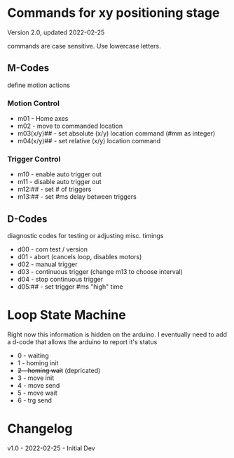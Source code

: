 # Commands for xy positioning stage
Version 2.0, updated 2022-02-25

commands are case sensitive.  Use lowercase letters.

## M-Codes
define motion actions

### Motion Control
- m01 - Home axes
- m02 - move to commanded location
- m03(x/y)## - set absolute (x/y) location command (#mm as integer)
- m04(x/y)## - set relative (x/y) location command

### Trigger Control
- m10 - enable auto trigger out
- m11 - disable auto trigger out
- m12:## - set # of triggers
- m13:## - set #ms delay between triggers

## D-Codes
diagnostic codes for testing or adjusting misc. timings

- d00 - com test / version
- d01 - abort (cancels loop, disables motors)
- d02 - manual trigger
- d03 - continuous trigger (change m13 to choose interval)
- d04 - stop continuous trigger
- d05:## - set trigger #ms "high" time

# Loop State Machine
Right now this information is hidden on the arduino.  I eventually need to add a d-code that allows the arduino to report it's status
- 0 - waiting
- 1 - homing init
- ~~2 - homing wait~~ (depricated)
- 3 - move init
- 4 - move send
- 5 - move wait
- 6 - trg send

# Changelog
v1.0 - 2022-02-25 - Initial Dev
